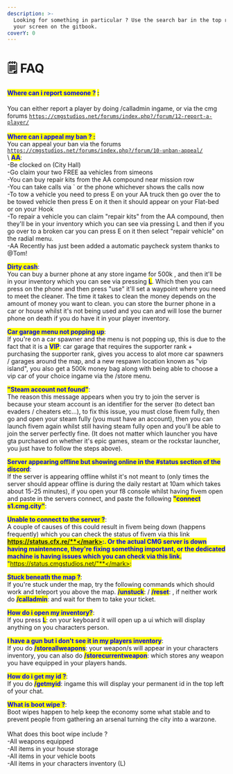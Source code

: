 ```yaml
---
description: >-
  Looking for something in particular ? Use the search bar in the top right of
  your screen on the gitbook.
coverY: 0
---
```


# 🗒 FAQ

#### <mark style="color:blue;">Where can i report someone ?</mark> <mark style="color:blue;">:</mark>&#x20;

You can either report a player by doing /calladmin ingame, or via the cmg forums [`https://cmgstudios.net/forums/index.php?/forum/12-report-a-player/`](https://cmgstudios.net/forums/index.php?/forum/12-report-a-player/)\
\
<mark style="color:blue;">**Where can i appeal my ban ? :**</mark> \
You can appeal your ban via the forums \
[`https://cmgstudios.net/forums/index.php?/forum/10-unban-appeal/`](https://cmgstudios.net/forums/index.php?/forum/10-unban-appeal/)\
\ <mark style="color:blue;">**AA**</mark>:\
\-Be clocked on (City Hall)\
\-Go claim your two FREE aa vehicles from simeons\
\-You can buy repair kits from the AA compound near mission row\
\-You can take calls via \` or the phone whichever shows the calls now\
\-To tow a vehicle you need to press E on your AA truck then go over the to be towed vehicle then press E on it then it should appear on your Flat-bed or on your Hook\
\-To repair a vehicle you can claim "repair kits" from the AA compound, then they'll be in your inventory which you can see via pressing L and then if you go over to a broken car you can press E on it then select "repair vehicle" on the radial menu.\
\-AA Recently has just been added a automatic paycheck system thanks to @Tom!

<mark style="color:blue;">**Dirty cash**</mark>:\
You can buy a burner phone at any store ingame for 500k , and then it'll be in your inventory which you can see via pressing <mark style="color:blue;">**L**</mark>. Which then you can press on the phone and then press "use" it'll set a waypoint where you need to meet the cleaner. The time it takes to clean the money depends on the amount of money you want to clean. you can store the burner phone in a car or house whilst it's not being used and you can and will lose the burner phone on death if you do have it in your player inventory.

<mark style="color:blue;">**Car garage menu not popping up**</mark>:\
If you're on a car spawner and the menu is not popping up, this is due to the fact that it is a <mark style="color:blue;">**VIP**</mark>: car garage that requires the supporter rank + purchasing the supporter rank, gives you access to alot more car spawners / garages around the map, and a new respawn location known as "vip island", you also get a 500k money bag along with being able to choose a vip car of your choice ingame via the /store menu.

<mark style="color:blue;">**"Steam account not found"**</mark>:\
The reason this message appears when you try to join the server is because your steam account is an identifier for the server (to detect ban evaders / cheaters etc...), to fix this issue, you must close fivem fully, then go and open your steam fully (you must have an account), then you can launch fivem again whilst still having steam fully open and you'll be able to join the server perfectly fine. (It does not matter which launcher you have gta purchased on whether it's epic games, steam or the rockstar launcher, you just have to follow the steps above).

<mark style="color:blue;">**Server appearing offline but showing online in the #status section of the discord**</mark>:\
If the server is appearing offline whilst it's not meant to (only times the server should appear offline is during the daily restart at 10am which takes about 15-25 minutes), if you open your f8 console whilst having fivem open and paste in the servers connect, and paste the following <mark style="color:blue;">**"connect s1.cmg.city"**</mark>:

<mark style="color:blue;">**Unable to connect to the server ?**</mark>:\
A couple of causes of this could result in fivem being down (happens frequently) which you can check the status of fivem via this link <mark style="color:blue;">**https://status.cfx.re/**</mark>:. Or the actual CMG server is down having maintenence, they're fixing something important, or the dedicated machine is having issues which you can check via this link. <mark style="color:blue;">**"https://status.cmgstudios.net/"**</mark>:

<mark style="color:blue;">**Stuck beneath the map ?**</mark>:\
If you're stuck under the map, try the following commands which should work and teleport you above the map. <mark style="color:blue;">**/unstuck**</mark>: / <mark style="color:blue;">**/reset**</mark>: , if neither work do <mark style="color:blue;">**/calladmin**</mark>: and wait for them to take your ticket.

<mark style="color:blue;">**How do i open my inventory?**</mark>:\
If you press <mark style="color:blue;">**L**</mark>: on your keyboard it will open up a ui which will display anything on you characters person.

<mark style="color:blue;">**I have a gun but i don't see it in my players inventory**</mark>:\
If you do <mark style="color:blue;">**/storeallweapons**</mark>: your weapon/s will appear in your characters inventory, you can also do <mark style="color:blue;">**/storecurrentweapon**</mark>: which stores any weapon you have equipped in your players hands.

<mark style="color:blue;">**How do i get my id ?**</mark>:\
If you do <mark style="color:blue;">**/getmyid**</mark>: ingame this will display your permanent id in the top left of your chat.

<mark style="color:blue;">**What is boot wipe ?**</mark>:\
Boot wipes happen to help keep the economy some what stable and to prevent people from gathering an arsenal turning the city into a warzone. \
\
What does this boot wipe include ? \
\-All weapons equipped \
\-All items in your house storage \
\-All items in your vehicle boots \
\-All items in your characters inventory (L)

